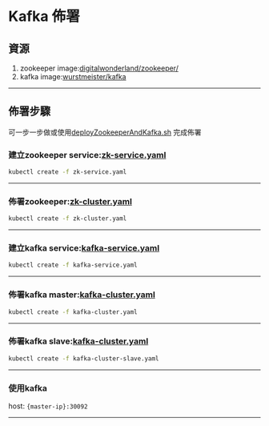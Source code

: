 # Kafka 佈署

## 資源

1. zookeeper image:[digitalwonderland/zookeeper/](https://hub.docker.com/r/digitalwonderland/zookeeper/)
2. kafka image:[wurstmeister/kafka](https://hub.docker.com/r/wurstmeister/kafka)

---

## 佈署步驟

可一步一步做或使用[deployZookeeperAndKafka.sh](deployZookeeperAndKafka.sh) 完成佈署

### 建立zookeeper service:[zk-service.yaml](zk-service.yaml)

```sh
kubectl create -f zk-service.yaml
```

---

### 佈署zookeeper:[zk-cluster.yaml](zk-cluster.yaml)

```sh
kubectl create -f zk-cluster.yaml
```

---

### 建立kafka service:[kafka-service.yaml](kafka-service.yaml)

```sh
kubectl create -f kafka-service.yaml
```

---

### 佈署kafka master:[kafka-cluster.yaml](kafka-cluster.yaml)

```sh
kubectl create -f kafka-cluster.yaml
```

---

### 佈署kafka slave:[kafka-cluster.yaml](kafka-cluster-slave.yaml)

```sh
kubectl create -f kafka-cluster-slave.yaml
```

---

### 使用kafka

host: `{master-ip}:30092`

---